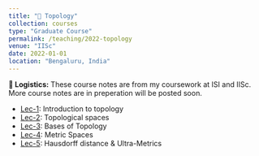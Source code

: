 ```yaml
---
title: "📔 Topology"
collection: courses
type: "Graduate Course"
permalink: /teaching/2022-topology
venue: "IISc"
date: 2022-01-01
location: "Bengaluru, India"
---
```


**📌 Logistics:** These course notes are from my coursework at ISI and IISc. More course notes are in preperation will be posted soon.

- [Lec-1](https://drive.google.com/drive/folders/1NKFRQ_Jenery8gnLyR0ESYq0ry8yMBz1): Introduction to topology
- [Lec-2](https://drive.google.com/drive/folders/1NKFRQ_Jenery8gnLyR0ESYq0ry8yMBz1): Topological spaces
- [Lec-3](https://drive.google.com/drive/folders/1NKFRQ_Jenery8gnLyR0ESYq0ry8yMBz1): Bases of Topology
- [Lec-4](https://drive.google.com/drive/folders/1NKFRQ_Jenery8gnLyR0ESYq0ry8yMBz1): Metric Spaces
- [Lec-5](https://drive.google.com/drive/folders/1NKFRQ_Jenery8gnLyR0ESYq0ry8yMBz1): Hausdorff distance & Ultra-Metrics

